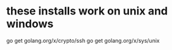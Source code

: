 # these installs work on unix and windows
go get golang.org/x/crypto/ssh
go get golang.org/x/sys/unix
